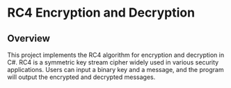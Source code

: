 # RC4 Encryption and Decryption

## Overview

This project implements the RC4 algorithm for encryption and decryption in C#. RC4 is a symmetric key stream cipher widely used in various security applications. Users can input a binary key and a message, and the program will output the encrypted and decrypted messages.

